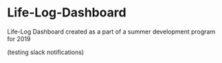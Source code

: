 # Life-Log-Dashboard
Life-Log Dashboard created as a part of a summer development program for 2019

(testing slack notifications)
